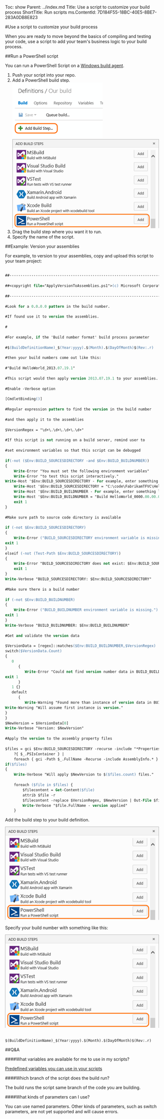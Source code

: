 Toc: show
Parent: ../index.md
Title: Use a script to customize your build process
ShortTitle: Run scripts
ms.ContentId: 7D184F55-18BC-40E5-8BE7-283A0DB8E823

#Use a script to customize your build process

When you are ready to move beyond the basics of compiling and testing your code, use a script to add your team's business logic to your build process.

##Run a PowerShell script

You can run a PowerShell Script on a [Windows build agent](../agents/windows.md).

1.  Push your script into your repo.
2.  Add a PowerShell build step.
    ![Add step](../_shared/_img/BldStepAddBegin.png)![Add PowerShell step](_img/BldScriptPSAdd.png)
3.  Drag the build step where you want it to run.
4.  Specify the name of the script.

##Example: Version your assemblies

For example, to version to your assemblies, copy and upload this script to your team project:

```ps

##-----------------------------------------------------------------------

##<copyright file="ApplyVersionToAssemblies.ps1">(c) Microsoft Corporation. This source is subject to the Microsoft Permissive License. See http://www.microsoft.com/resources/sharedsource/licensingbasics/sharedsourcelicenses.mspx. All other rights reserved.</copyright>

##-----------------------------------------------------------------------

#Look for a 0.0.0.0 pattern in the build number.

#If found use it to version the assemblies.

#

#For example, if the 'Build number format' build process parameter

#$(BuildDefinitionName)_$(Year:yyyy).$(Month).$(DayOfMonth)$(Rev:.r)

#then your build numbers come out like this:

#"Build HelloWorld_2013.07.19.1"

#This script would then apply version 2013.07.19.1 to your assemblies.

#Enable -Verbose option

[CmdletBinding()]

#Regular expression pattern to find the version in the build number

#and then apply it to the assemblies

$VersionRegex = "\d+\.\d+\.\d+\.\d+"

#If this script is not running on a build server, remind user to

#set environment variables so that this script can be debugged

if(-not ($Env:BUILD_SOURCESDIRECTORY -and $Env:BUILD_BUILDNUMBER))
{
    Write-Error "You must set the following environment variables"
    Write-Error "to test this script interactively."
Write-Host '$Env:BUILD_SOURCESDIRECTORY - For example, enter something like:'
    Write-Host '$Env:BUILD_SOURCESDIRECTORY = "C:\code\FabrikamTFVC\HelloWorld"'
    Write-Host '$Env:BUILD_BUILDNUMBER - For example, enter something like:'
    Write-Host '$Env:BUILD_BUILDNUMBER = "Build HelloWorld_0000.00.00.0"'
    exit 1
}

#Make sure path to source code directory is available

if (-not $Env:BUILD_SOURCESDIRECTORY)
{
    Write-Error ("BUILD_SOURCESDIRECTORY environment variable is missing.")
exit 1
}
elseif (-not (Test-Path $Env:BUILD_SOURCESDIRECTORY))
{
    Write-Error "BUILD_SOURCESDIRECTORY does not exist: $Env:BUILD_SOURCESDIRECTORY"
    exit 1
}
Write-Verbose "BUILD_SOURCESDIRECTORY: $Env:BUILD_SOURCESDIRECTORY"

#Make sure there is a build number

if (-not $Env:BUILD_BUILDNUMBER)
{
    Write-Error ("BUILD_BUILDNUMBER environment variable is missing.")
exit 1
}
Write-Verbose "BUILD_BUILDNUMBER: $Env:BUILD_BUILDNUMBER"

#Get and validate the version data

$VersionData = [regex]::matches($Env:BUILD_BUILDNUMBER,$VersionRegex)
switch($VersionData.Count)
{
   0        
      { 
         Write-Error "Could not find version number data in BUILD_BUILDNUMBER."
exit 1
      }
   1 {}
   default 
      { 
         Write-Warning "Found more than instance of version data in BUILD_BUILDNUMBER."
Write-Warning "Will assume first instance is version."
}
}
$NewVersion = $VersionData[0]
Write-Verbose "Version: $NewVersion"

#Apply the version to the assembly property files

$files = gci $Env:BUILD_SOURCESDIRECTORY -recurse -include "*Properties*","My Project" | 
    ?{ $_.PSIsContainer } | 
    foreach { gci -Path $_.FullName -Recurse -include AssemblyInfo.* }
if($files)
{
    Write-Verbose "Will apply $NewVersion to $($files.count) files."

    foreach ($file in $files) {
        $filecontent = Get-Content($file)
        attrib $file -r
        $filecontent -replace $VersionRegex, $NewVersion | Out-File $file
        Write-Verbose "$file.FullName - version applied"
    }


```

Add the build step to your build definition.

![Apply version to assemblies build step](_img/BldScriptPSExmpVerAssembliesBuildStep.png)

Specify your build number with something like this:

![Build number format](_img/BldScriptPSExmpVerAssembliesBuildNumFormat.png)


```

$(BuildDefinitionName)_$(Year:yyyy).$(Month).$(DayOfMonth)$(Rev:.r)
```

##Q&A

####What variables are available for me to use in my scripts?

[Predefined variables you can use in your scripts](variables.md)

####Which branch of the script does the build run?

The build runs the script same branch of the code you are building.

####What kinds of parameters can I use?

You can use named parameters.
Other kinds of parameters, such as switch parameters, are not yet supported and will cause errors.


